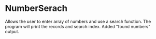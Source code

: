 # NumberSerach
Allows the user to enter array of numbers and use a search function. The program will print the records and search index. Added "found numbers" output.
